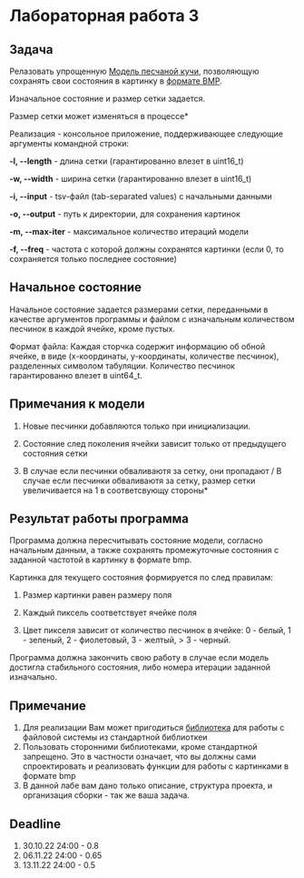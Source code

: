 # Лабораторная работа 3

## Задача 

Релазовать упрощенную [Модель песчаной кучи](https://en.wikipedia.org/wiki/Abelian_sandpile_model), позволяющую сохранять свои состояния в картинку в [формате BMP](https://en.wikipedia.org/wiki/BMP_file_format). 

Изначальное состояние и размер сетки задается.  

Размер сетки может изменяться в процессе*

Реализация - консольное приложение, поддерживающее следующие аргументы командной строки:

  **-l, --length**   - длина сетки (гарантированно влезет в uint16_t)
  
  **-w, --width**    - ширина сетки (гарантированно влезет в uint16_t)
  
  **-i, --input**    - tsv-файл (tab-separated values) c начальными данными
  
  **-o, --output**   - путь к директории, для сохранения картинок
  
  **-m, --max-iter** - максимальное количество итераций модели
  
  **-f, --freq**     - частота с которой должны сохранятся картинки (если 0, то сохраняется только последнее состояние)
  
## Начальное состояние

Начальное состояние задается размерами сетки, переданными в качестве аргументов программы и файлом с изначальным количеством песчинок в каждой ячейке, кроме пустых.

Формат файла: 
Каждая сторчка содержит информацию об обной ячейке, в виде (x-координаты, y-координаты, количестве песчинок), разделенных символом табуляции. Количество песчинок гарантированно влезет в uint64_t. 

## Примечания к модели

1. Новые песчинки добавляются только при инициализации.

2. Состояние след поколения ячейки зависит только от предыдущего состояния сетки

3. В случае если песчинки обваливаютя за сетку, они пропадают / В случае если песчинки обваливаютя за сетку, размер сетки увеличивается на 1 в соответсвующу стороны*

## Результат работы программа

Программа должна пересчитывать состояние модели, согласно начальным данным, а также сохранять промежуточные состояния с заданной частотой в картинку в формате bmp.

Картинка для текущего состояния формируется по след правилам:

1. Размер картинки равен размеру поля

2. Каждый пиксель соответствует ячейке поля

3. Цвет пикселя зависит от количество песчинок  в ячейке: 0 - белый, 1 - зеленый, 2 - фиолетовый, 3 - желтый, > 3 - черный.

Программа должна закончить свою работу в случае если модель достигла стабильного состояния, либо номера итерации заданной изначально. 

## Примечание

1. Для реализации Вам может пригодиться [библиотека](https://en.cppreference.com/w/cpp/filesystem) для работы с файловой системы из стандартной библиоткеи 
2. Пользовать сторонними библиотеками, кроме стандартной запрещено. Это в частности означает, что вы должны сами спроектировать и реализовать функции для работы с картинками в формате bmp
3. В данной лабе вам дано только описание, структура проекта, и организация сборки - так же ваша задача. 

## Deadline

1. 30.10.22 24:00 - 0.8
2. 06.11.22 24:00 - 0.65
3. 13.11.22 24:00 - 0.5
